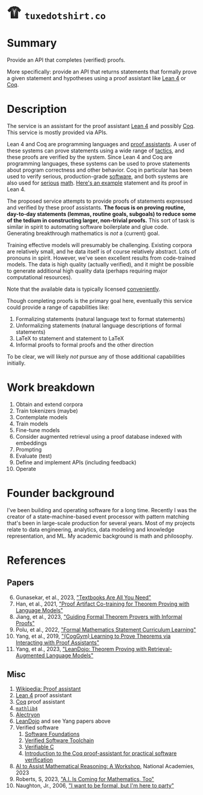 # <img src="https://github.com/jsmorph/tuxedotshirt/blob/main/doc/shirt.png?raw=true" width="40"> `tuxedotshirt.co`

# Summary

Provide an API that completes (verified) proofs.

More specifically: provide an API that returns statements that formally prove 
a given statement and hypotheses using a proof assistant like [Lean 4](https://github.com/leanprover/lean4) or [Coq](https://coq.inria.fr/).

# Description

The service is an assistant for the proof assistant [Lean 4](https://github.com/leanprover/lean4) and possibly [Coq](https://coq.inria.fr/).  This service is mostly provided via APIs.

Lean 4 and Coq are programming languages and [proof assistants](https://en.wikipedia.org/wiki/Proof_assistant).  A user of these systems
can prove statements using a wide range of [tactics](https://coq.inria.fr/refman/proof-engine/tactics.html), and
these proofs are verified by the system.  Since Lean 4 and Coq are programming languages, these systems can be used to prove
statements about program correctness and other behavior. Coq in particular has been used to verify serious, production-grade [software](https://en.wikipedia.org/wiki/CompCert), and both systems are also used for [serious](https://xenaproject.wordpress.com/2020/12/05/liquid-tensor-experiment/) [math](https://github.com/leanprover-community/mathlib4).  [Here's an example](https://github.com/leanprover-community/mathlib4/blob/master/Mathlib/LinearAlgebra/Matrix/Nondegenerate.lean#L49-L67) statement and its proof in Lean 4.

The proposed service attempts to provide proofs of statements expressed and verified by these proof assistants.  **The focus is on proving routine, day-to-day statements (lemmas, routine goals, subgoals) to reduce some of the tedium in constructing larger, non-trivial proofs.**  This sort of task is similar in spirit to automating software boilerplate and glue code.  Generating breakthrough mathematics is _not_ a (current) goal.

Training effective models will presumably be challenging. Existing corpora are relatively small, and he data itself is of course relatively abstract.  Lots of pronouns in spirit.  However, we've seen excellent results from code-trained models.  The data is high quality (actually verified), and it might be possible to generate additional high quality data (perhaps requiring major computational resources).

Note that the available data is typically licensed [conveniently](https://github.com/leanprover-community/mathlib4/blob/master/LICENSE).

Though completing proofs is the primary goal here, eventually this service could provide a range of capabilities like:

1. Formalizing statements (natural language text to format statements)
2. Unformalizing statements (natural language descriptions of formal statements)
3. LaTeX to statement and statement to LaTeX
4. Informal proofs to formal proofs and the other direction

To be clear, we will likely _not_ pursue any of those additional capabilities initially.
   
# Work breakdown

1. Obtain and extend corpora
2. Train tokenizers (maybe)
3. Contemplate models
4. Train models
5. Fine-tune models
6. Consider augmented retrieval using a proof database indexed with embeddings
7. Prompting
8. Evaluate (test)
9. Define and implement APIs (including feedback)
10. Operate

# Founder background

I've been building and operating software for a long time.  Recently I was the creator of a state-machine-based event processor with  pattern matching that's been in large-scale production for several years.  Most of my projects relate to data engineering, analytics, data modeling and knowledge representation, and ML.  My academic background is math and philosophy.
   
# References


## Papers
6. Gunasekar, et al., 2023, ["Textbooks Are All You Need"](https://arxiv.org/abs/2306.11644)
7. Han, et al., 2021, ["Proof Artifact Co-training for Theorem Proving with Language Models"](https://arxiv.org/abs/2102.06203)
8. Jiang, et al., 2023, ["Guiding Formal Theorem Provers with Informal Proofs"](https://arxiv.org/pdf/2210.12283.pdf)
9. Polu, et al., 2022, ["Formal Mathematics Statement Curriculum Learning"](https://arxiv.org/pdf/2202.01344)
10. Yang, et al., 2019, ["(CogGym) Learning to Prove Theorems via Interacting with Proof Assistants"](https://arxiv.org/abs/1905.09381)
9. Yang, et al., 2023, ["LeanDojo: Theorem Proving with Retrieval-Augmented Language Models"](https://arxiv.org/abs//2306.15626)

## Misc 
1. [Wikipedia: Proof assistant](https://en.wikipedia.org/wiki/Proof_assistant)
1. [Lean 4](https://github.com/leanprover/lean4) proof assistant
2. [Coq](https://coq.inria.fr/) proof assistant
3. [`mathlib4`](https://github.com/leanprover-community/mathlib4)
4. [Alectryon](https://github.com/cpitclaudel/alectryon)
5. [LeanDojo](https://leandojo.org/) and see Yang papers above
6. Verified software
    1. [Software Foundations](https://softwarefoundations.cis.upenn.edu/)
    2. [Verified Software Toolchain](https://vst.cs.princeton.edu/)
    3. [Verifiable C](https://softwarefoundations.cis.upenn.edu/current/vc-current/Verif_sumarray.html)
    4. [Introduction to the Coq proof-assistant for practical software verification](https://www.lri.fr/~paulin/LASER/course-notes.pdf)
11. [AI to Assist Mathematical Reasoning: A Workshop](https://www.nationalacademies.org/event/06-12-2023/ai-to-assist-mathematical-reasoning-a-workshop), National Academies, 2023
12. Roberts, S, 2023, ["A.I. Is Coming for Mathematics, Too"](https://www.nytimes.com/2023/07/02/science/ai-mathematics-machine-learning.html)
13. Naughton, Jr., 2006, ["I want to be formal, but I'm here to party"](https://youtu.be/XW9_V9O3L1A)

